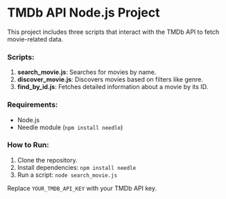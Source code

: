 # TMDb API Node.js Project

This project includes three scripts that interact with the TMDb API to fetch movie-related data.

### Scripts:

1. **search_movie.js**: Searches for movies by name.
2. **discover_movie.js**: Discovers movies based on filters like genre.
3. **find_by_id.js**: Fetches detailed information about a movie by its ID.

### Requirements:
- Node.js
- Needle module (`npm install needle`)

### How to Run:
1. Clone the repository.
2. Install dependencies: `npm install needle`
3. Run a script: `node search_movie.js`

Replace `YOUR_TMDB_API_KEY` with your TMDb API key.
